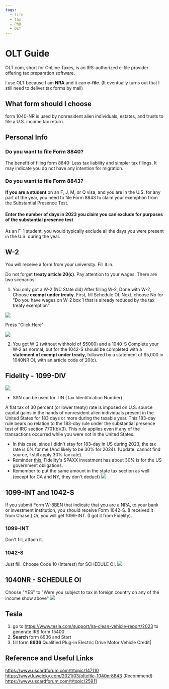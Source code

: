 ```yaml
---
tags:
  - life
  - tax
  - PhD
  - OLT
---
```

# OLT Guide
OLT.com, short for OnLine Taxes, is an IRS-authorized e-file provider offering tax preparation software.

I use OLT because I am **NRA** and ~~it can **e-file**~~. (It eventually turns out that I still need to deliver tax forms by mail)

## What form should I choose
form 1040-NR is used by nonresident alien individuals, estates, and trusts to file a U.S. income tax return.

## Personal Info
### Do you want to file Form 8840?
The benefit of filing form 8840: Less tax liability and simpler tax filings. It may indicate you do not have any intention for migration.
### Do you want to file Form 8843?
**If you are a student** on an F, J, M, or Q visa, and you are in the U.S. for any part of the year, you need to file Form 8843 to claim your exemption from the Substantial Presence Test.

#### Enter the number of days in 2023 you claim you can exclude for purposes of the substantial presence test
As an F-1 student, you would typically exclude all the days you were present in the U.S. during the year.


## W-2
You will receive a form from your university. Fill it in. 

Do not forget **treaty article 20(c)**. Pay attention to your wages. 
There are two scenarios:

1. You only got a W-2 (NC State did)
After filling W-2, Done with W-2, Choose **exempt under treaty**. First, fill Schedule OI. Next, choose No for "Do you have wages on W-2 box 1 that is already reduced by the tax treaty exemption"


![](https://webresources.aaaab3n.moe/share/SCR-20240320-ovcc.png)

Press "Click Here"

![](https://webresources.aaaab3n.moe/share/1040nr.png)

2. You got W-2 (without withhold of $5000) and a 1040-S
	Complete your W-2 as normal, but for the 1042-S should be completed with a **statement of exempt under treaty**, followed by a statement of $5,000 in 1040NR OI, with an article code of 20(c).
## Fidelity - 1099-DIV
![](https://webresources.aaaab3n.moe/share/Fidelity1099DIV.png)

- SSN can be used for TIN (Tax Identification Number)

A flat tax of 30 percent (or lower treaty) rate is imposed on U.S. source capital gains in the hands of nonresident alien individuals present in the United States for 183 days or more during the taxable year. This 183-day rule bears no relation to the 183-day rule under the substantial presence test of IRC section 7701(b)(3). This rule applies even if any of the transactions occurred while you were not in the United States.

<!-- ![](https://webresources.aaaab3n.moe/share/7701b3.png) -->

- In this case, since I didn't stay for 183-day in US during 2023, the tax rate is 0% for me (And likely to be 30% for 2024). (Update: cannot find source, I still apply 30% tax rate).
- Reminder [this](https://www.uscardforum.com/t/topic/227991), Fidelity's SPAXX investment has about 30% is for the US government obligations. 
- Remember to put the same amount in the state tax section as well (except for CA and NY, they don't deduct)
![](https://webresources.aaaab3n.moe/share/spaxx-30.png)
## 1099-INT and 1042-S
If you submit Form W-8BEN that indicate that you are a NRA, to your bank or investment institution, you should receive Form 1042-S. (I received it from Chase.) Or, you will get 1099-INT. (I got it from Fidelity). 

### 1099-INT
Don't fill, attach it.
### 1042-S
Just fill. Choose Code 10 (Interest) for SCHEDULE OI.
![](https://webresources.aaaab3n.moe/share/SCR-20240320-pawj.png)

## 1040NR - SCHEDULE OI
Choose "YES" to "Were you subject to tax in foreign country on any of the income show above"
![](https://webresources.aaaab3n.moe/share/SCR-20240320-ovcc.png)
## Tesla
1. go to https://www.tesla.com/support/ira-clean-vehicle-report/2023 to generate IRS form 15400
2. **Search** form 8936 and Start
3. fill form **8936** Qualified Plug-in Electric Drive Motor Vehicle Credit|

## Reference and Useful Links
https://www.uscardforum.com/t/topic/147110
https://www.luweicky.com/2021/03/oltefile-1040nr8843 (Recommend)
https://www.uscardforum.com/t/topic/25911


